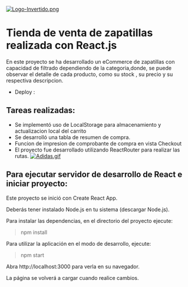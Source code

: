 [![Logo-Invertido.png](https://i.postimg.cc/FzHX3VW3/Logo-Invertido.png)](https://postimg.cc/xJhZSMS1)

# Tienda de venta de zapatillas realizada con React.js

En este proyecto se ha desarrollado un eCommerce de zapatillas con capacidad de filtrado dependiendo de la categoria,donde, se puede observar el detalle de cada producto, como su stock , su precio y su respectiva descripcion.

- Deploy :

## Tareas realizadas:

- Se implementó uso de LocalStorage para almacenamiento y actualizacion local del carrito
- Se desarrolló una tabla de resumen de compra.
- Funcion de impresion de comprobante de compra en vista Checkout
- El proyecto fue desarrollado utilizando ReactRouter para realizar las rutas.
[![Adidas.gif](https://i.postimg.cc/9Q8bQtTs/Adidas.gif)](https://postimg.cc/Xr5d25sg)
## Para ejecutar servidor de desarrollo de React e iniciar proyecto:

Este proyecto se inició con Create React App.

Deberás tener instalado Node.js en tu sistema (descargar Node.js).

Para instalar las dependencias, en el directorio del proyecto ejecute:

> npm install

Para utilizar la aplicación en el modo de desarrollo, ejecute:

> npm start

Abra http://localhost:3000 para verla en su navegador.

La página se volverá a cargar cuando realice cambios.
